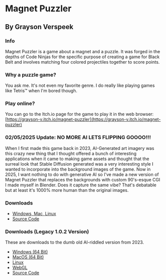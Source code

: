 # Magnet Puzzler
## By Grayson Verspeek
### Info
Magnet Puzzler is a game about a magnet and a puzzle. It was forged in the depths of Code Ninjas for the specific purpose of creating a game for Black Belt and involves matching four colored projectiles together to score points.

### Why a puzzle game?
You ask me. It's not even my favorite genre. I do really like playing games like Tetris™ when I'm bored though.

### Play online?
You can go to the Itch.io page for the game to play it in the web browser: [https://grayson-v.itch.io/magnet-puzzler](https://grayson-v.itch.io/magnet-puzzler)

### 02/05/2025 Update: NO MORE AI LETS FLIPPING GOOOO!!!
When I first made this game back in 2023, AI-Generated art imagery was this crazy new thing that I thought offered a bunch of interesting applications when it came to making game assets and thought that the surreal look that Stable Diffusion generated was a very interesting style I wanted to incorporate into the background images of the game. Now in 2025, I want nothing to do with generative AI so I've made a new version of Magnet Puzzler that replaces the backgrounds with custom 90's-esque CGI I made myself in Blender. Does it capture the same vibe? That's debatable but at least it's 1000%  more human than the original images.

### Downloads 
- [Windows, Mac, Linux](https://grayson-v.itch.io/magnet-puzzler)
- [Source Code](https://github.com/GraysonV/MagnetPuzzler/raw/main/MagnetPuzzler110.unitypackage)

### Downloads (Legacy 1.0.2 Version)
These are downloads to the dumb old AI-riddled version from 2023.
- [Windows (64 Bit)](https://drive.google.com/file/d/1ojPRRKw1Hv_PyEUh31K6BJDMNiddhGpg/view?usp=share_link)
- [MacOS (64 Bit)](https://drive.google.com/file/d/1y7gEU0LsfRBQ9MdTe9K6laJ5NVJrJdyG/view?usp=share_link)
- [Linux](https://drive.google.com/file/d/16dMaYUAjCBZL5B5_bMIJaHpUYodB5JlY/view?usp=share_link)
- [WebGL](https://drive.google.com/file/d/1jWNTNl64zC2OAbScMLYNBvsmwoYLzdP1/view?usp=share_link)
- [Source Code](https://github.com/GraysonV/MagnetPuzzler/raw/main/MagnetPuzzlerFinal3.unitypackage)
